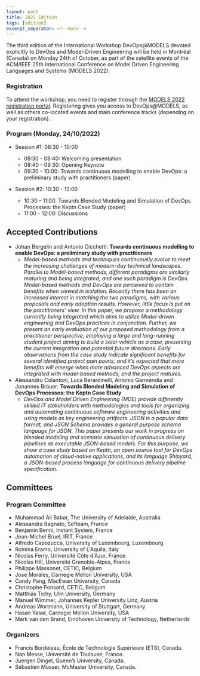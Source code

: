 ```yaml
---
layout: post
title: 2022 Edition
tags: [edition]
excerpt_separator: <!--more-->
---
```


The third edition of the International Workshop DevOps@MODELS devoted explicitly to DevOps and Model-Driven Engineering will be held in Montréal (Canada) on Monday 24th of October, as part of the satellite events of the ACM/IEEE 25th International Conference on Model Driven Engineering Languages and Systems (MODELS 2022).

<!--more-->

### Registration

To attend the workshop, you need to register through the [MODELS 2022 registration portal](https://conf.researchr.org/attending/models-2022/registration). Registering gives you access to DevOps@MODELS, as well as others co-located events and main conference tracks (depending on your registration).

### Program (Monday, 24/10/2022)

  - Session #1: 08:30 - 10:00
    - 08:30 - 08:40: Welcoming presentation
    - 08:40 - 09:30: Opening Keynote
    - 09:30 - 10:00: Towards continuous modelling to enable DevOps: a preliminary study with practitioners (paper)

  - Session #2: 10:30 - 12:00
    - 10:30 - 11:00: Towards Blended Modeling and Simulation of DevOps Processes: the Keptn Case Study (paper)
    - 11:00 - 12:00: Discussions

## Accepted Contributions

  - Johan Bergelin and Antonio Cicchetti: **Towards continuous modelling to enable DevOps: a preliminary study with practitioners**
    - _Model-based methods and techniques continuously evolve to meet the increasing challenges of modern-day technical landscapes. Parallel to Model-based methods, different paradigms are similarly maturing and being integrated, and one such paradigm is DevOps. Model-based methods and DevOps are perceived to contain benefits when viewed in isolation. Recently there has been an increased interest in matching the two paradigms, with various proposals and early adoption results. However, little focus is put on the practitioners’ view. In this paper, we propose a methodology currently being integrated which aims to utilize Model-driven engineering and DevOps practices in conjunction. Further, we present an early evaluation of our proposed methodology from a practitioner perspective, employing a large and long-running student project aiming to build a solar vehicle as a case, presenting the current integration and potential future directions. Early observations from the case study indicate significant benefits for several identified project pain points, and it’s expected that more benefits will emerge when more advanced DevOps aspects are integrated with model-based methods, and the project matures._
  - Alessandro Colantoni, Luca Berardinelli, Antonio Garmendia and Jonannes Bräuer: **Towards Blended Modeling and Simulation of DevOps Processes: the Keptn Case Study**
    - _DevOps and Model Driven Engineering (MDE) provide differently skilled IT stakeholders with  methodologies and tools for organizing and automating continuous software engineering activities and using models as key engineering artifacts. JSON is a popular data format, and JSON Schema provides a general purpose schema language for JSON. This paper presents our work in progress on blended modeling and scenario simulation of continuous delivery pipelines as executable JSON-based models. For this purpose, we show a case study based on Keptn, an open source tool for DevOps automation of cloud-native applications, and its language Shipyard, a JSON-based process language for continuous delivery pipeline specification._

## Committees

### Program Committee

  - Muhammad Ali Babar, The University of Adelaide, Australia
  - Alessandra Bagnato, Softeam, France
  - Benjamin Benni, Instant System, France
  - Jean-Michel Bruel, IRIT, France
  - Alfredo Capozucca, University of Luxembourg, Luxembourg
  - Romina Eramo, University of L'Aquila, Italy
  - Nicolas Ferry, Université Côte d'Azur, France
  - Nicolas Hili, Université Grenoble-Alpes, France
  - Philippe Massonet, CETIC, Belgium
  - Jose Morales, Carnegie Mellon University, USA
  - Candy Pang, MacEwan University, Canada
  - Christophe Ponsard, CETIC, Beligum
  - Matthias Tichy, Ulm University, Germany
  - Manuel Wimmer, Johannes Kepler University Linz, Austria
  - Andreas Wortmann, University of Stuttgart, Germany
  - Hasan Yasar, Carnegie Mellon University, USA
  - Mark van den Brand, Eindhoven University of Technology, Netherlands

### Organizers

  - Francis Bordeleau, École de Technologie Supérieure (ETS), Canada.
  - Nan Messe, Université de Toulouse, France.
  - Juergen Dingel, Queen’s University, Canada.
  - Sébastien Mosser, McMaster University, Canada.